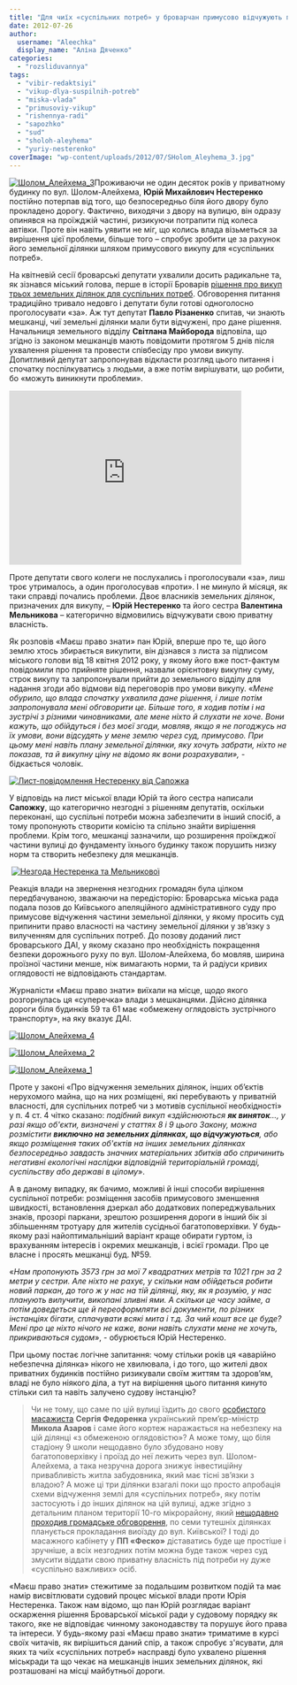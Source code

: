 ```yaml
---
title: "Для чиїх «суспільних потреб» у броварчан примусово відчужують приватні земельні ділянки?"
date: 2012-07-26
author: 
  username: "Aleechka"
  display_name: "Аліна Дяченко"
categories: 
  - "rozsliduvannya"
tags: 
  - "vibir-redaktsiyi"
  - "vikup-dlya-suspilnih-potreb"
  - "miska-vlada"
  - "primusoviy-vikup"
  - "rishennya-radi"
  - "sapozhko"
  - "sud"
  - "sholoh-aleyhema"
  - "yuriy-nesterenko"
coverImage: "wp-content/uploads/2012/07/SHolom_Aleyhema_3.jpg"
---
```


[![](https://mpz.brovary.org/wp-content/uploads/2012/07/SHolom_Aleyhema_3.jpg "Шолом_Алейхема_3")](https://mpz.brovary.org/wp-content/uploads/2012/07/SHolom_Aleyhema_3.jpg)Проживаючи не один десяток років у приватному будинку по вул. Шолом-Алейхема, **Юрій Михайлович Нестеренко** постійно потерпав від того, що безпосередньо біля його двору було прокладено дорогу. Фактично, виходячи з двору на вулицю, він одразу опинявся на проїжджій частині, ризикуючи потрапити під колеса автівки. Проте він навіть уявити не міг, що колись влада візьметься за вирішення цієї проблеми, більше того – спробує зробити це за рахунок його земельної ділянки шляхом примусового викупу для «суспільних потреб».

На квітневій сесії броварські депутати ухвалили досить радикальне та, як зізнався міський голова, перше в історії Броварів [рішення про викуп трьох земельних ділянок для суспільних потреб](http://docs.pravo-znaty.org.ua/p1276/12.04.2012/594-20-06). Обговорення питання традиційно тривало недовго і депутати були готові одноголосно проголосувати «за». Аж тут депутат **Павло Різаненко** спитав, чи знають мешканці, чиї земельні ділянки мали бути відчужені, про дане рішення. Начальниця земельного відділу **Світлана Майборода** відповіла, що згідно із законом мешканців мають повідомити протягом 5 днів після ухвалення рішення та провести співбесіду про умови викупу. Допитливий депутат запропонував відкласти розгляд цього питання і спочатку поспілкуватись з людьми, а вже потім вирішувати, що робити, бо «можуть виникнути проблеми».

<iframe src="http://www.youtube.com/embed/9PZbrWKHpyo" frameborder="0" width="420" height="315"></iframe>

Проте депутати свого колеги не послухались і проголосували «за», лиш троє утрималось, а один проголосував «проти». І не минуло й місяця, як таки справді почались проблеми. Двоє власників земельних ділянок, призначених для викупу, – **Юрій Нестеренко** та його сестра **Валентина Мельникова** – категорично відмовились відчужувати свою приватну власність.

Як розповів «Маєш право знати» пан Юрій, вперше про те, що його землю хтось збирається викупити, він дізнався з листа за підписом міського голови від 18 квітня 2012 року, у якому його вже пост-фактум повідомили про прийняте рішення, назвали орієнтовну викупну суму, строк викупу та запропонували прийти до земельного відділу для надання згоди або відмови від переговорів про умови викупу. «_Мене обурило, що влада спочатку ухвалила дане рішення, і лише потім запропонувала мені обговорити це. Більше того, я ходив потім і на зустрічі з різними чиновниками, але мене ніхто й слухати не хоче. Вони кажуть, що обійдуться і без моєї згоди, мовляв, якщо я не погоджусь на їх умови, вони відсудять у мене землю через суд, примусово. При цьому мені навіть плану земельної ділянки, яку хочуть забрати, ніхто не показав, та й викупну ціну не відомо як вони розрахували», -_ бідкається чоловік.

[![](https://mpz.brovary.org/wp-content/uploads/2012/07/List-povidomlennya-Nesterenku-vid-Sapozhka.jpg "Лист-повідомлення Нестеренку від Сапожка")](https://mpz.brovary.org/wp-content/uploads/2012/07/List-povidomlennya-Nesterenku-vid-Sapozhka.jpg)

У відповідь на лист міської влади Юрій та його сестра написали **Сапожку**, що категорично незгодні з рішенням депутатів, оскільки переконані, що суспільні потреби можна забезпечити в інший спосіб, а тому пропонують створити комісію та спільно знайти вирішення проблеми. Крім того, мешканці зазначили, що розширення проїжджої частини вулиці до фундаменту їхнього будинку також порушить низку норм та створить небезпеку для мешканців.

 [![](https://mpz.brovary.org/wp-content/uploads/2012/07/Nezgoda-Nesterenka-ta-Melnikovoyi.jpg "Незгода Нестеренка та Мельникової")](https://mpz.brovary.org/wp-content/uploads/2012/07/Nezgoda-Nesterenka-ta-Melnikovoyi.jpg)

Реакція влади на звернення незгодних громадян була цілком передбачуваною, зважаючи на передісторію: Броварська міська рада подала позов до Київського апеляційного адміністративного суду про примусове відчуження частини земельної ділянки, у якому просить суд припинити право власності на частину земельної ділянки у зв’язку з вилученням для суспільних потреб. До позову доданий лист броварського ДАІ, у якому сказано про необхідність покращення безпеки дорожнього руху по вул. Шолом-Алейхема, бо мовляв, ширина проїзної частини менше, ніж вимагають норми, та й радіуси кривих оглядовості не відповідають стандартам.

Журналісти «Маєш право знати» виїхали на місце, щодо якого розгорнулась ця «суперечка» влади з мешканцями. Дійсно ділянка дороги біля будинків 59 та 61 має «обмежену оглядовість зустрічного транспорту», на яку вказує ДАІ.

[![](https://mpz.brovary.org/wp-content/uploads/2012/07/SHolom_Aleyhema_4.jpg "Шолом_Алейхема_4")](https://mpz.brovary.org/wp-content/uploads/2012/07/SHolom_Aleyhema_4.jpg)

[![](https://mpz.brovary.org/wp-content/uploads/2012/07/SHolom_Aleyhema_2.jpg "Шолом_Алейхема_2")](https://mpz.brovary.org/wp-content/uploads/2012/07/SHolom_Aleyhema_2.jpg)

[![](https://mpz.brovary.org/wp-content/uploads/2012/07/SHolom_Aleyhema_1.jpg "Шолом_Алейхема_1")](https://mpz.brovary.org/wp-content/uploads/2012/07/SHolom_Aleyhema_1.jpg)

Проте у законі «Про відчуження земельних ділянок, інших об’єктів нерухомого майна, що на них розміщені, які перебувають у приватній власності, для суспільних потреб чи з мотивів суспільної необхідності» у п. 4 ст. 4 чітко сказано: _подібний викуп «здійснюються **як виняток**…, у разі якщо об'єкти, визначені у статтях 8 і 9 цього Закону, можна розмістити **виключно на земельних ділянках, що відчужуються**, або якщо розміщення таких об'єктів на інших земельних ділянках безпосередньо завдасть значних матеріальних збитків або спричинить негативні екологічні наслідки відповідній територіальній громаді, суспільству або державі в цілому_».

А в даному випадку, як бачимо, можливі й інші способи вирішення суспільної потреби: розміщення засобів примусового зменшення швидкості, встановлення дзеркал або додаткових попереджувальних знаків, прозорі паркани, зрештою розширення дороги в інший бік зі збільшенням тротуару для жителів сусідньої багатоповерхівки. У будь-якому разі найоптимальніший варіант краще обирати гуртом, із врахуванням інтересів і окремих мешканців, і всієї громади. Про це власне і просять мешканці буд. №59.

«_Нам пропонують 3573 грн за мої 7 квадратних метрів та 1021 грн за 2 метри у сестри. Але ніхто не рахує, у скільки нам обійдеться робити новий паркан, до того ж у нас на тій ділянці, яку, як я розумію, у нас планують вилучити, викопані зливні ями. А скільки це часу займе, а потім доведеться ще й переоформляти всі документи, по різних інстанціях бігати, сплачувати всякі мита і т.д. За чий кошт все це буде? Мені про це ніхто нічого не каже, вони навіть слухати мене не хочуть, прикриваються судом_», - обурюється Юрій Нестеренко.

При цьому постає логічне запитання: чому стільки років ця «аварійно небезпечна ділянка» нікого не хвилювала, і до того, що жителі двох приватних будинків постійно ризикували своїм життям та здоров’ям, владі не було ніякого діла, а тут на вирішення цього питання кинуто стільки сил та навіть залучено судову інстанцію?

> Чи не тому, що саме по цій вулиці їздить до свого [особистого масажиста](http://lb.ua/news/2011/12/12/127585_imenem_azarova.html) **Сергія Федоренка** український прем’єр-міністр **Микола Азаров** і саме його кортеж наражається на небезпеку на цій ділянці «з обмеженою оглядовістю»? А може тому, що біля стадіону 9 школи нещодавно було збудовано нову багатоповерхівку і проїзд до неї лежить через вул. Шолом-Алейхема, а така незручна дорога знижує інвестиційну привабливість житла забудовника, який має тісні зв’язки з владою? А може ці три ділянки взагалі поки що просто апробація схеми відчуження землі для «суспільних потреб», яку потім застосують і до інших ділянок на цій вулиці, адже згідно з детальним планом території 10-го мікрорайону, який [нещодавно проходив громадське обговорення](https://mpz.brovary.org/oprilyudneno-proekt-detalnogo-planu-teritoriyi-10-go-mikrorayonu/), по семи тутешніх ділянках планується прокладання виоїзду до вул. Київської? І тоді до масажного кабінету у **ПП «Феско»** діставатись буде ще простіше і зручніше, а всіх незгодних потім можна буде також через суд змусити віддати свою приватну власність під потреби ну дуже «суспільно важливих» осіб.

«Маєш право знати» стежитиме за подальшим розвитком подій та має намір висвітлювати судовий процес міської влади проти Юрія Нестеренка. Також нам відомо, що пан Юрій розглядає варіант оскарження рішення Броварської міської ради у судовому порядку як такого, яке не відповідає чинному законодавству та порушує його права та інтереси. У будь-якому разі «Маєш право знати» триматиме в курсі своїх читачів, як вирішиться даний спір, а також спробує з'ясувати, для яких та чиїх «суспільних потреб» насправді було ухвалено рішення міськради та що чекає на мешканців інших земельних ділянок, які розташовані на місці майбутньої дороги.
